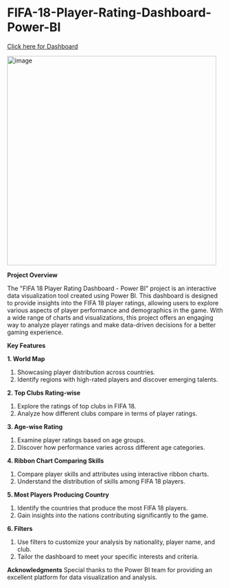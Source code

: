 # FIFA-18-Player-Rating-Dashboard-Power-BI

[Click here for Dashboard](https://www.novypro.com/project/fifa-18-power-bi-dashboard)

<img width="487" alt="image" src="https://github.com/nikhilbordekar/FIFA-18-Player-Rating-Dashboard-Power-BI/assets/121897260/e774ae80-2c7d-4ddd-874d-86e63be5107a">

**Project Overview**

The "FIFA 18 Player Rating Dashboard - Power BI" project is an interactive data visualization tool created using Power BI. This dashboard is designed to provide insights into the FIFA 18 player ratings, allowing users to explore various aspects of player performance and demographics in the game. With a wide range of charts and visualizations, this project offers an engaging way to analyze player ratings and make data-driven decisions for a better gaming experience.

**Key Features**

**1. World Map**
1) Showcasing player distribution across countries.
2) Identify regions with high-rated players and discover emerging talents.

**2. Top Clubs Rating-wise**
1) Explore the ratings of top clubs in FIFA 18.
2) Analyze how different clubs compare in terms of player ratings.

**3. Age-wise Rating**
1) Examine player ratings based on age groups.
2) Discover how performance varies across different age categories.

**4. Ribbon Chart Comparing Skills**
1) Compare player skills and attributes using interactive ribbon charts.
2) Understand the distribution of skills among FIFA 18 players.

**5. Most Players Producing Country**
1) Identify the countries that produce the most FIFA 18 players.
2) Gain insights into the nations contributing significantly to the game.

**6. Filters**
1) Use filters to customize your analysis by nationality, player name, and club.
2) Tailor the dashboard to meet your specific interests and criteria.

**Acknowledgments**
Special thanks to the Power BI team for providing an excellent platform for data visualization and analysis.
